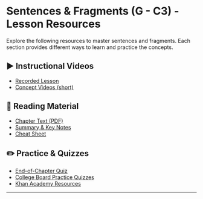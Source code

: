 # Sentences & Fragments (G - C3) - Lesson Resources

Explore the following resources to master sentences and fragments. Each section provides different ways to learn and practice the concepts.

## ▶︎ Instructional Videos

*   [Recorded Lesson](?subject=grammar&chapter=G-C3-Sentences-Fragments&type=lesson-recording)
*   [Concept Videos (short)](?subject=grammar&chapter=G-C3-Sentences-Fragments&type=concept-videos)

## 📖 Reading Material
<!-- ... other links ... -->
*   [Chapter Text (PDF)](?subject=grammar&chapter=G-C3-Sentences-Fragments&type=chapter-text)
*   [Summary & Key Notes](?subject=grammar&chapter=G-C3-Sentences-Fragments&type=notes)
*   [Cheat Sheet](?subject=grammar&chapter=G-C3-Sentences-Fragments&type=cheatsheet)

## ✏️ Practice & Quizzes
*   [End-of-Chapter Quiz](../quiz.html?quiz_name=G-C3-EOC&source=eoc&originSubject=grammar&originChapter=G-C3-Sentences-Fragments&originType=hub)
*   [College Board Practice Quizzes](?subject=grammar&chapter=G-C3-Sentences-Fragments&type=cb-quiz-list)
*   [Khan Academy Resources](?subject=grammar&chapter=G-C3-Sentences-Fragments&type=khan-resources)

---
